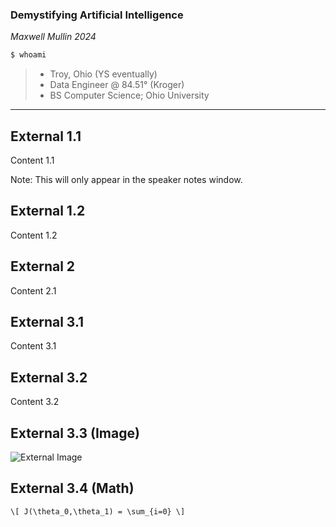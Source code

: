 ### Demystifying Artificial Intelligence
*Maxwell Mullin 2024*


```bash
$ whoami
```
>- Troy, Ohio (YS eventually)
>- Data Engineer @ 84.51° (Kroger)
>- BS Computer Science; Ohio University
---

## External 1.1

Content 1.1

Note: This will only appear in the speaker notes window.


## External 1.2

Content 1.2


## External 2

Content 2.1



## External 3.1

Content 3.1


## External 3.2

Content 3.2


## External 3.3 (Image)

![External Image](https://s3.amazonaws.com/static.slid.es/logo/v2/slides-symbol-512x512.png)


## External 3.4 (Math)

`\[ J(\theta_0,\theta_1) = \sum_{i=0} \]`
